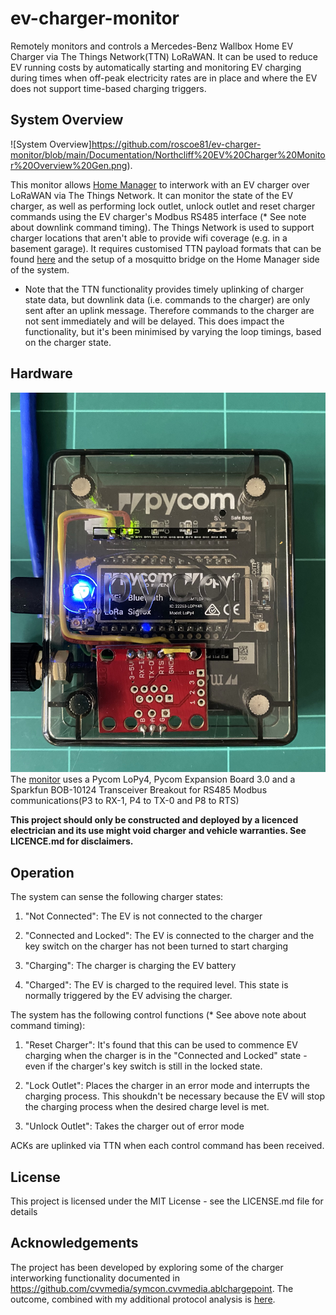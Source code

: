 # ev-charger-monitor
Remotely monitors and controls a Mercedes-Benz Wallbox Home EV Charger via The Things Network(TTN) LoRaWAN. It can be used to reduce EV running costs by automatically starting and monitoring EV charging during times when off-peak electricity rates are in place and where the EV does not support time-based charging triggers.

## System Overview
![System Overview]https://github.com/roscoe81/ev-charger-monitor/blob/main/Documentation/Northcliff%20EV%20Charger%20Monitor%20Overview%20Gen.png).

This monitor allows [Home Manager](https://github.com/roscoe81/Home-Manager) to interwork with an EV charger over LoRaWAN via The Things Network. It can monitor the state of the EV charger, as well as performing lock outlet, unlock outlet and reset charger commands using the EV charger's Modbus RS485 interface (* See note about downlink command timing). The Things Network is used to support charger locations that aren't able to provide wifi coverage (e.g. in a basement garage). It requires customised TTN payload formats that can be found [here](https://github.com/roscoe81/ev-charger-monitor/tree/main/TTN%20Payload%20Formats) and the setup of a mosquitto bridge on the Home Manager side of the system.

* Note that the TTN functionality provides timely uplinking of charger state data, but downlink data (i.e. commands to the charger) are only sent after an uplink message. Therefore commands to the charger are not sent immediately and will be delayed. This does impact the functionality, but it's been minimised by varying the loop timings, based on the charger state.

## Hardware
![Hardware](https://github.com/roscoe81/ev-charger-monitor/blob/main/Photos/IMG_5237.jpg)
The [monitor](https://github.com/roscoe81/ev-charger-monitor/tree/main/Photos) uses a Pycom LoPy4, Pycom Expansion Board 3.0 and a Sparkfun BOB-10124 Transceiver Breakout for RS485 Modbus communications(P3 to RX-1, P4 to TX-0 and P8 to RTS)

**This project should only be constructed and deployed by a licenced electrician and its use might void charger and vehicle warranties. See LICENCE.md for disclaimers.**

## Operation
The system can sense the following charger states:

1. "Not Connected": The EV is not connected to the charger

2. "Connected and Locked": The EV is connected to the charger and the key switch on the charger has not been turned to start charging

3. "Charging": The charger is charging the EV battery

4. "Charged": The EV is charged to the required level. This state is normally triggered by the EV advising the charger.

The system has the following control functions (* See above note about command timing):

1. "Reset Charger": It's found that this can be used to commence EV charging when the charger is in the "Connected and Locked" state - even if the charger's key switch is still in the locked state.

2. "Lock Outlet": Places the charger in an error mode and interrupts the charging process. This shoukdn't be necessary because the EV will stop the charging process when the desired charge level is met.

3. "Unlock Outlet": Takes the charger out of error mode

ACKs are uplinked via TTN when each control command has been received.

## License
This project is licensed under the MIT License - see the LICENSE.md file for details

## Acknowledgements
The project has been developed by exploring some of the charger interworking functionality documented in https://github.com/cvvmedia/symcon.cvvmedia.ablchargepoint. The outcome, combined with my additional protocol analysis is [here](https://github.com/roscoe81/ev-charger-monitor/blob/main/Documentation/Charger%20Protocol.pdf).



